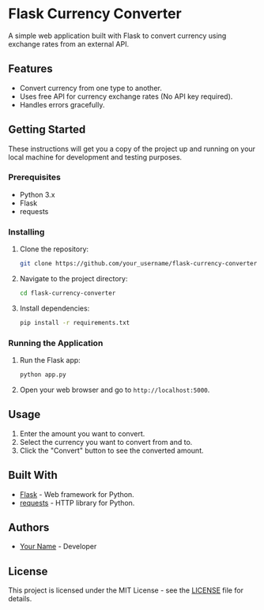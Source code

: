 # Flask Currency Converter

A simple web application built with Flask to convert currency using exchange rates from an external API.

## Features

- Convert currency from one type to another.
- Uses free API for currency exchange rates (No API key required).
- Handles errors gracefully.

## Getting Started

These instructions will get you a copy of the project up and running on your local machine for development and testing purposes.

### Prerequisites

- Python 3.x
- Flask
- requests

### Installing

1. Clone the repository:

    ```bash
    git clone https://github.com/your_username/flask-currency-converter.git
    ```

2. Navigate to the project directory:

    ```bash
    cd flask-currency-converter
    ```

3. Install dependencies:

    ```bash
    pip install -r requirements.txt
    ```

### Running the Application

1. Run the Flask app:

    ```bash
    python app.py
    ```

2. Open your web browser and go to `http://localhost:5000`.

## Usage

1. Enter the amount you want to convert.
2. Select the currency you want to convert from and to.
3. Click the "Convert" button to see the converted amount.

## Built With

- [Flask](https://flask.palletsprojects.com/) - Web framework for Python.
- [requests](https://docs.python-requests.org/en/master/) - HTTP library for Python.

## Authors

- [Your Name](https://github.com/your_username) - Developer

## License

This project is licensed under the MIT License - see the [LICENSE](LICENSE) file for details.
